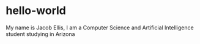 # hello-world
My name is Jacob Ellis, I am a Computer Science and Artificial Intelligence student studying in Arizona
